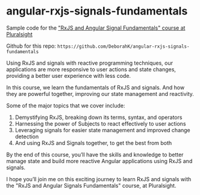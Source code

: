 # angular-rxjs-signals-fundamentals
Sample code for the ["RxJS and Angular Signal Fundamentals" course at Pluralsight](https://www.pluralsight.com/library/courses/rxjs-angular-signals-fundamentals)

Github for this repo: `https://github.com/DeborahK/angular-rxjs-signals-fundamentals`

Using RxJS and signals with reactive programming techniques, our applications are more responsive to user actions and state changes, providing a better user experience with less code.

In this course, we learn the fundamentals of RxJS and signals. And how they are powerful together, improving our state management and reactivity.

Some of the major topics that we cover include: 
 
1.	Demystifying RxJS, breaking down its terms, syntax, and operators
2.	Harnessing the power of Subjects to react effectively to user actions
3.	Leveraging signals for easier state management and improved change detection
4.	And using RxJS and Signals together, to get the best from both
 
By the end of this course, you’ll have the skills and knowledge to better manage state and build more reactive Angular applications using RxJS and signals.

I hope you’ll join me on this exciting journey to learn RxJS and signals with the "RxJS and Angular Signals Fundamentals" course, at Pluralsight.
